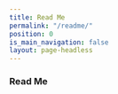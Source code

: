 ```yaml
---
title: Read Me
permalink: "/readme/"
position: 0
is_main_navigation: false
layout: page-headless
---
```


### Read Me